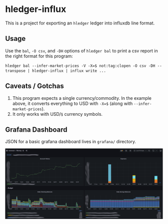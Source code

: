 # hledger-influx

This is a project for exporting an `hledger` ledger into influxdb line format.

## Usage

Use the `bal`, `-O csv`, and `-DH` options of `hledger bal` to print a csv report in the right format for this program:

```
hledger bal --infer-market-prices -V -X=$ not:tag:clopen -O csv -DH --transpose | hledger-influx | influx write ...
```

## Caveats / Gotchas

1. This program expects a single currency/commodity. In the example above, it converts everything to USD with `-X=$` (along with `--infer-market-prices`).
2. It only works with USD/`$` currency symbols.

## Grafana Dashboard

JSON for a basic grafana dashboard lives in `grafana/` directory.

![](grafana/grafana.png)